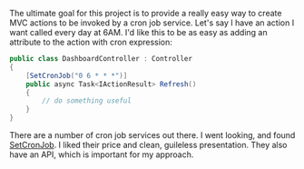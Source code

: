 The ultimate goal for this project is to provide a really easy way to create MVC actions to be invoked by a cron job service. Let's say I have an action I want called every day at 6AM. I'd like this to be as easy as adding an attribute to the action with cron expression:

```csharp
public class DashboardController : Controller
{
    [SetCronJob("0 6 * * *")]
    public async Task<IActionResult> Refresh()
    {
        // do something useful
    }
}
```
There are a number of cron job services out there. I went looking, and found [SetCronJob](https://www.setcronjob.com/). I liked their price and clean, guileless presentation. They also have an API, which is important for my approach.


